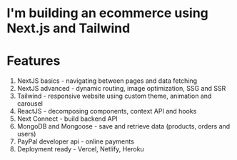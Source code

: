# I'm building an ecommerce using Next.js and Tailwind

# Features

1. NextJS basics - navigating between pages and data fetching
2. NextJS advanced - dynamic routing, image optimization,  SSG and SSR
3. Tailwind - responsive website using custom theme, animation and carousel
4. ReactJS - decomposing components, context API and hooks
5. Next Connect - build backend API
6. MongoDB and Mongoose - save and retrieve data (products, orders and users)
7. PayPal developer api - online payments
8. Deployment ready - Vercel, Netlify, Heroku